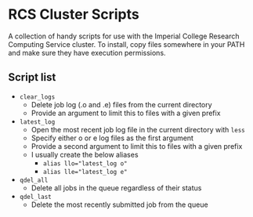 # RCS Cluster Scripts

A collection of handy scripts for use with the Imperial College Research
Computing Service cluster. To install, copy files somewhere in your PATH and
make sure they have execution permissions.

## Script list

* `clear_logs`
  * Delete job log (.o and .e) files from the current directory
  * Provide an argument to limit this to files with a given prefix
* `latest_log`
  * Open the most recent job log file in the current directory with `less`
  * Specify either o or e log files as the first argument
  * Provide a second argument to limit this to files with a given prefix
  * I usually create the below aliases
    * `alias llo="latest_log o"`
    * `alias lle="latest_log e"`
* `qdel_all`
  * Delete all jobs in the queue regardless of their status
* `qdel_last`
  * Delete the most recently submitted job from the queue

